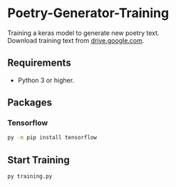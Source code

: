 # Poetry-Generator-Training
Training a keras model to generate new poetry text.<br/>
Download training text from [drive.google.com](https://drive.google.com/uc?id=108jAePKK4R3BVYBbYJZ32JWUwxeMg20K).<br/> 

## Requirements
- Python 3 or higher.

## Packages

### Tensorflow
```bash
py -m pip install tensorflow
```

## Start Training
```bash
py training.py
```

